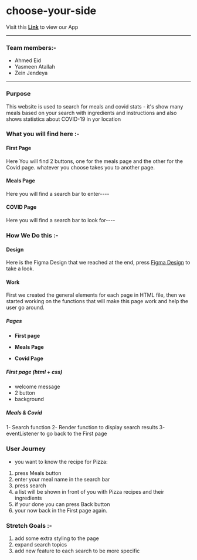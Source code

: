 # choose-your-side

Visit this **[Link](https://gsg-g9.github.io/HAAI-Ecommerce-APP)** to view our App

---

### Team members:-

- Ahmed Eid
- Yasmeen Atallah
- Zein Jendeya

---

### Purpose

This website is used to search for meals and covid stats - it's show many meals based on your search with ingredients and instructions
and also shows statistics about COVID-19 in yor location

### What you will find here :-

#### First Page

Here You will find 2 buttons, one for the meals page and the other for the Covid page.
whatever you choose takes you to another page.

#### Meals Page

Here you will find a search bar to enter----

#### COVID Page

Here you will find a search bar to look for----

### How We Do this :-

#### Design

Here is the Figma Design that we reached at the end, press [Figma Design](https://www.figma.com/file/T6YK08VA281q3DLiD2AAVO/Untitled?node-id=1%3A10) to take a look.

#### Work

First we created the general elements for each page in HTML file, then we started working on the functions that will make this page work and help the user go around.

##### Pages

- **First page**

- **Meals Page**

- **Covid Page**

##### First page (html + css)

- welcome message
- 2 button
- background

##### Meals & Covid

1- Search function
2- Render function to display search results
3- eventListener to go back to the First page

### User Journey 

- you want to know the recipe for Pizza:
1. press Meals button
2. enter your meal name in the search bar
3. press search
4. a list will be shown in front of you with Pizza recipes and their ingredients
5. if your done you can press Back button
6. your now back in the First page again. 


### Stretch Goals :-

1. add some extra styling to the page
2. expand search topics
3. add new feature to each search to be more specific
